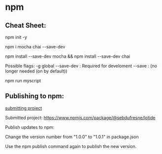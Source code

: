 # npm

## Cheat Sheet:
npm init -y

npm i mocha chai --save-dev

npm install --save-dev mocha && npm install --save-dev chai

Possible flags:
-g global
--save-dev : Required for develoment
--save : (no longer needed (on by default))

npm run myscript

## Publishing to npm:

[submitting project](https://docs.npmjs.com/creating-and-publishing-scoped-public-packages#publishing-scoped-public-packages)

Submitted project:
https://www.npmjs.com/package/@sebdufresne/lotide


Publish updates to npm:

Change the version number from "1.0.0" to "1.0.1" in package.json

Use the npm publish command again to publish the new version.